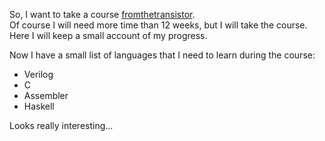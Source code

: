 So, I want to take a course [fromthetransistor](https://github.com/geohot/fromthetransistor). <br/>
Of course I will need more time than 12 weeks, but I will take the course.
Here I will keep a small account of my progress.

Now I have a small list of languages that I need to learn during the course:
- Verilog
- С
- Assembler
- Haskell

Looks really interesting...